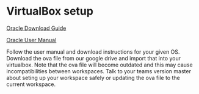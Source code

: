# VirtualBox setup

[Oracle Download Guide](https://www.virtualbox.org/wiki/Downloads)

[Oracle User Manual](https://download.virtualbox.org/virtualbox/6.1.26/UserManual.pdf)

Follow the user manual and download instructions for your given OS. Download the ova file from our google drive and import that into your virtualbox. Note that the ova file will become outdated and this may cause incompatibilities between workspaces. Talk to your teams version master about seting up your workspace safely or updating the ova file to the current workspace.
